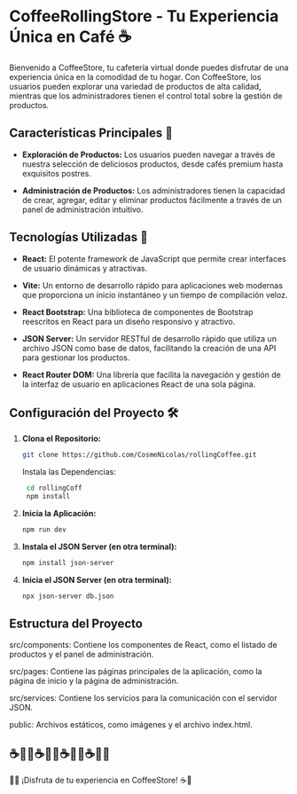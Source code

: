 # CoffeeRollingStore - Tu Experiencia Única en Café ☕

Bienvenido a CoffeeStore, tu cafetería virtual donde puedes disfrutar de una experiencia única en la comodidad de tu hogar. Con CoffeeStore, los usuarios pueden explorar una variedad de productos de alta calidad, mientras que los administradores tienen el control total sobre la gestión de productos.

## Características Principales 🥐

- **Exploración de Productos:** Los usuarios pueden navegar a través de nuestra selección de deliciosos productos, desde cafés premium hasta exquisitos postres.

- **Administración de Productos:** Los administradores tienen la capacidad de crear, agregar, editar y eliminar productos fácilmente a través de un panel de administración intuitivo.

## Tecnologías Utilizadas 🍵

- **React:** El potente framework de JavaScript que permite crear interfaces de usuario dinámicas y atractivas.

- **Vite:** Un entorno de desarrollo rápido para aplicaciones web modernas que proporciona un inicio instantáneo y un tiempo de compilación veloz.

- **React Bootstrap:** Una biblioteca de componentes de Bootstrap reescritos en React para un diseño responsivo y atractivo.

- **JSON Server:** Un servidor RESTful de desarrollo rápido que utiliza un archivo JSON como base de datos, facilitando la creación de una API para gestionar los productos.

- **React Router DOM:** Una librería que facilita la navegación y gestión de la interfaz de usuario en aplicaciones React de una sola página.

## Configuración del Proyecto 🛠️

1. **Clona el Repositorio:**

   ```bash
   git clone https://github.com/CosmeNicolas/rollingCoffee.git
   ```

   Instala las Dependencias:

   ```bash
    cd rollingCoff
    npm install
   ```

2. **Inicia la Aplicación:**

    ```bash
    npm run dev
    ```

3. **Instala el JSON Server (en otra terminal):**

    ```bash
    npm install json-server
    ```
4. **Inicia el JSON Server (en otra terminal):**
     ```bash
    npx json-server db.json
    ```

## Estructura del Proyecto

src/components: Contiene los componentes de React, como el listado de productos y el panel de administración.

src/pages: Contiene las páginas principales de la aplicación, como la página de inicio y la página de administración.

src/services: Contiene los servicios para la comunicación con el servidor JSON.

public: Archivos estáticos, como imágenes y el archivo index.html.

## ☕🥐🍵☕🍵🥐☕🍵🥐☕🍵🥐

🤙🥐 ¡Disfruta de tu experiencia en CoffeeStore! ☕🌟

